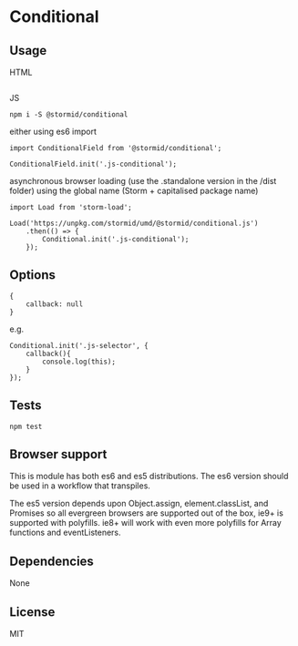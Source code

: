 
# Conditional


## Usage
HTML
```
```

JS
```
npm i -S @stormid/conditional
```
either using es6 import
```
import ConditionalField from '@stormid/conditional';

ConditionalField.init('.js-conditional');
```
asynchronous browser loading (use the .standalone version in the /dist folder) using the global name (Storm + capitalised package name)
```
import Load from 'storm-load';

Load('https://unpkg.com/stormid/umd/@stormid/conditional.js')
    .then(() => {
        Conditional.init('.js-conditional');
    });
```

## Options
```
{
    callback: null
}
```

e.g.
```
Conditional.init('.js-selector', {
    callback(){
        console.log(this);
    }
});
```

## Tests
```
npm test
```

## Browser support
This is module has both es6 and es5 distributions. The es6 version should be used in a workflow that transpiles.

The es5 version depends upon Object.assign, element.classList, and Promises so all evergreen browsers are supported out of the box, ie9+ is supported with polyfills. ie8+ will work with even more polyfills for Array functions and eventListeners.

## Dependencies
None

## License
MIT
